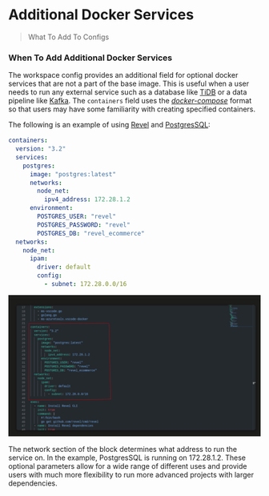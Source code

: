 # Additional Docker Services
>What To Add To Configs


### **When To Add Additional Docker Services**

The workspace config provides an additional field for optional docker services that are not a part of the base image. This is useful when a user needs to run any external service such as a database like [TiDB](https://hub.docker.com/r/pingcap/tidb) or a data pipeline like [Kafka](https://hub.docker.com/r/bitnami/kafka/).
The `containers` field uses the [*docker-compose*](https://docs.docker.com/compose/compose-file/compose-file-v3/) format so that users may have some familiarity with creating specified containers.

The following is an example of using [Revel](https://revel.github.io/) and [PostgresSQL](https://www.postgresql.org/):
```yaml
containers:
  version: "3.2"
  services:
    postgres:
      image: "postgres:latest"
      networks:
        node_net:
          ipv4_address: 172.28.1.2
      environment:
        POSTGRES_USER: "revel"
        POSTGRES_PASSWORD: "revel"
        POSTGRES_DB: "revel_ecommerce"
  networks:
    node_net:
      ipam:
        driver: default
        config:
          - subnet: 172.28.0.0/16
```

![workspace_config_additional_docker_services.svg](https://raw.githubusercontent.com/Gage-Technologies/gigo-documentation/master/workspace/docker_service/workspace_config_additional_docker_services.svg)

The network section of the block determines what address to run the service on. In the example, PostgresSQL is running on  172.28.1.2.  These optional parameters allow for a wide range of different uses and provide users with much more flexibility to run more advanced projects with larger dependencies.
